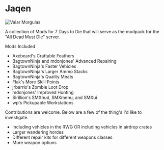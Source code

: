 # Jaqen

![Valar Morgulas](https://66.media.tumblr.com/30e6c28e466cd9a743b99a52c6d13fae/tumblr_mn4ga1NKG41qe1i57o1_r1_500.gifv)

A collection of Mods for 7 Days to Die that will serve as the modpack for the "All Dead Must Die" server.

Mods Included
* Axebeard's Craftable Feathers
* BagtownNinja and mdonjones' Advanced Repairing
* BagtownNinja's Faster Vehicles
* BagtownNinja's Larger Ammo Stacks
* BagtownNinja's Quality Meats
* Flak's More Skill Points
* jrbarrio's Zombie Loot Drop
* mdonjones' Improved Hunting
* Sirillion's SMXhud, SMXmenu, and SMXui
* wp's Pickupable Workstations

Contributions are welcome. Below are a few of the thing's I'd like to investigate.
* Including vehicles in the RWG OR including vehicles in airdrop crates
* Larger wandering hordes
* Different repair kits for different weapons classes
* More weapon options